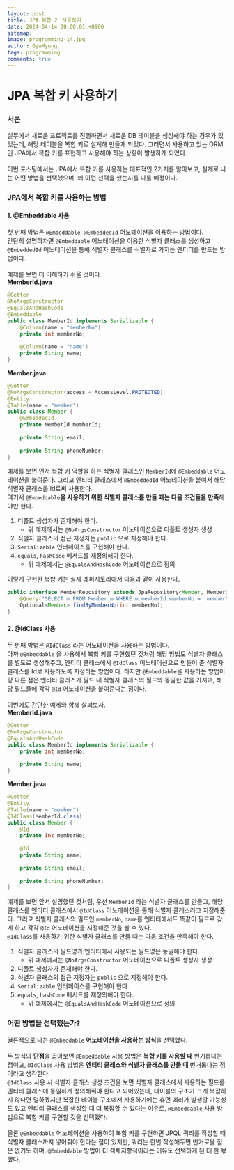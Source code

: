 ```yaml
---
layout:	post
title: JPA 복합 키 사용하기
date: 2024-04-14 00:00:01 +0900
sitemap: 
image: programming-14.jpg
author: GyuMyung
tags: programming
comments: true
---
```


# JPA 복합 키 사용하기
### 서론
실무에서 새로운 프로젝트를 진행하면서 새로운 DB 테이블을 생성해야 하는 경우가 있었는데, 해당 테이블을 복합 키로 설계해 만들게 되었다. 그러면서 사용하고 있는 ORM인 JPA에서 복합 키를 표현하고 사용해야 하는 상황이 발생하게 되었다. <br/><br/>
이번 포스팅에서는 JPA에서 복합 키를 사용하는 대표적인 2가지를 알아보고, 실제로 나는 어떤 방법을 선택했으며, 왜 이런 선택을 했는지를 다룰 예정이다. <br/>

### JPA에서 복합 키를 사용하는 방법
#### 1. @Embeddable 사용
첫 번째 방법은 `@Embeddable`, `@EmbeddedId` 어노테이션을 이용하는 방법이다. <br/>
간단히 설명하자면 `@Embeddable` 어노테이션을 이용한 식별자 클래스를 생성하고 `@EmbeddedId` 어노테이션을 통해 식별자 클래스를 식별자로 가지는 엔티티를 만드는 방법이다. <br/><br/>
예제를 보면 더 이해하기 쉬울 것이다. <br/>
**MemberId.java** <br/>
```java
@Getter
@NoArgsConstructor
@EqualsAndHashCode
@Embeddable
public class MemberId implements Serializable {
    @Column(name = "memberNo")
    private int memberNo;
    
    @Column(name = "name")
    private String name;
}
```

**Member.java** <br/>
```java
@Getter
@NoArgsConstructor(access = AccessLevel.PROTECTED)
@Entity
@Table(name = "member")
public class Member {
    @EmbeddedId
    private MemberId memberId;
    
    private String email;
    
    private String phoneNumber;
}
```

예제를 보면 먼저 복합 키 역할을 하는 식별자 클래스인 `MemberId`에 `@Embeddable` 어노테이션을 붙여준다. 그리고 엔티티 클래스에서 `@EmbeddedId` 어노테이션을 붙여서 해당 식별자 클래스를 Id로써 사용한다. <br/>
여기서 `@Embeddable`**을 사용하기 위한 식별자 클래스를 만들 때는 다음 조건들을 만족**해야만 한다. <br/>
1. 디폴트 생성자가 존재해야 한다.
    * 위 예제에서는 `@NoArgsConstructor` 어노테이션으로 디폴트 생성자 생성
2. 식별자 클래스의 접근 지정자는 `public` 으로 지정해야 한다.
3. `Serializable` 인터페이스를 구현해야 한다.
4. `equals`, `hashCode` 메서드를 재정의해야 한다.
    * 위 예제에서는 `@EqualsAndHashCode` 어노테이션으로 정의

이렇게 구현한 복합 키는 실제 레퍼지토리에서 다음과 같이 사용한다. <br/>
```java
public interface MemberRepository extends JpaRepository<Member, MemberId> { // 엔티티의 기본 키로 식별자 클래스 사용
    @Query("SELECT m FROM Member m WHERE m.memberId.memberNo = :memberNo")
    Optional<Member> findByMemberNo(int memberNo);
}
```

#### 2. @IdClass 사용
두 번째 방법은 `@IdClass` 라는 어노테이션을 사용하는 방법이다. <br/>
아까 `@Embeddable` 을 사용해서 복합 키를 구현했던 것처럼 해당 방법도 식별자 클래스를 별도로 생성해주고, 엔티티 클래스에서 `@IdClass` 어노테이션으로 만들어 준 식별자 클래스를 Id로 사용하도록 지정하는 방법이다. 하지만 `@Embeddable`을 사용하는 방법이랑 다른 점은 엔티티 클래스가 필드 내 식별자 클래스의 필드와 동일한 값을 가지며, 해당 필드들에 각각 `@Id` 어노테이션을 붙여준다는 점이다. <br/><br/>
이번에도 간단한 예제와 함께 살펴보자. <br/>
**MemberId.java** <br/>
```java
@Getter
@NoArgsConstructor
@EqualsAndHashCode
public class MemberId implements Serializable {
    private int memberNo;
    
    private String name;
}
```

**Member.java** <br/>
```java
@Getter
@Entity
@Table(name = "member")
@IdClass(MemberId.class)
public class Member {
    @Id
    private int memberNo;
    
    @Id
    private String name;
    
    private String email;
    
    private String phoneNumber;
}
```

예제를 보면 앞서 설명했던 것처럼, 우선 `MemberId` 라는 식별자 클래스를 만들고, 해당 클래스를 엔티티 클래스에서 `@IdClass` 어노테이션을 통해 식별자 클래스라고 지정해준다. 그리고 식별자 클래스의 필드인 `memberNo`, `name`를 엔티티에서도 똑같이 필드로 갖게 하고 각각 `@Id` 어노테이션을 지정해준 것을 볼 수 있다. <br/>
`@IdClass`를 사용하기 위한 식별자 클래스를 만들 때는 다음 조건을 만족해야 한다. <br/>
1. 식별자 클래스의 필드명과 엔티티에서 사용되는 필드명은 동일해야 한다.
    * 위 예제에서는 `@NoArgsConstructor` 어노테이션으로 디폴트 생성자 생성
2. 디폴트 생성자가 존재해야 한다.
3. 식별자 클래스의 접근 지정자는 `public` 으로 지정해야 한다.
4. `Serializable` 인터페이스를 구현해야 한다.
5. `equals`, `hashCode` 메서드를 재정의해야 한다.
    * 위 예제에서는 `@EqualsAndHashCode` 어노테이션으로 정의

### 어떤 방법을 선택했는가?
결론적으로 나는 `@Embeddable` **어노테이션을 사용하는 방식**을 선택했다. <br/><br/>
두 방식의 **단점**을 꼽아보면 `@Embeddable` 사용 방법은 **복합 키를 사용할 때** 번거롭다는 점이고, `@IdClass` 사용 방법은 **엔티티 클래스와 식별자 클래스를 만들 때** 번거롭다는 점이라고 생각한다. <br/>
`@IdClass` 사용 시 식별자 클래스 생성 조건을 보면 식별자 클래스에서 사용하는 필드를 엔티티 클래스에 동일하게 정의해줘야 한다고 되어있는데, 테이블의 구조가 크게 복잡하지 않다면 덜하겠지만 복잡한 테이블 구조에서 사용하기에는 휴먼 에러가 발생할 가능성도 있고 엔티티 클래스를 생성할 때 더 복잡할 수 있다는 이유로, `@Embeddable` 사용 방법으로 복합 키를 구현할 것을 선택했다. <br/><br/>
물론 `@Embeddable` 어노테이션을 사용하여 복합 키를 구현하면 JPQL 쿼리를 작성할 때 식별자 클래스까지 넣어줘야 한다는 점이 있지만, 쿼리는 한번 작성해두면 번거로울 점은 없기도 하며, `@Embeddable` 방법이 더 객체지향적이라는 이유도 선택하게 된 데 한 몫 했다. <br/>

